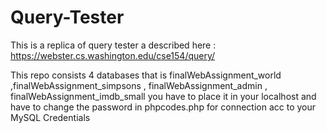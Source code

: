 # Query-Tester
This is a replica of query tester a described here :  https://webster.cs.washington.edu/cse154/query/

This repo consists 4 databases that is finalWebAssignment_world ,finalWebAssignment_simpsons , finalWebAssignment_admin , finalWebAssignment_imdb_small
you have to place it in your localhost and have to change the password in phpcodes.php for connection acc to your MySQL Credentials

